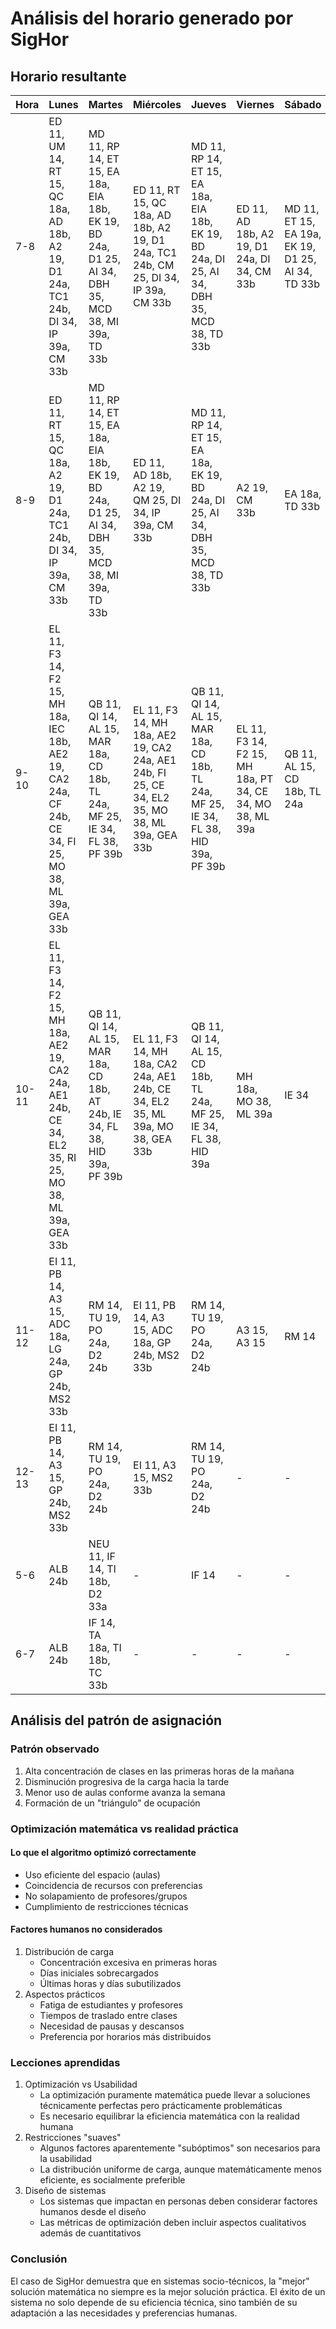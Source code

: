 # Análisis del horario generado por SigHor

## Horario resultante

|Hora|Lunes|Martes|Miércoles|Jueves|Viernes|Sábado|
|-|-|-|-|-|-|-|
|7-8|ED 11, UM 14, RT 15, QC 18a, AD 18b, A2 19, D1 24a, TC1 24b, DI 34, IP 39a, CM 33b|MD 11, RP 14, ET 15, EA 18a, EIA 18b, EK 19, BD 24a, D1 25, AI 34, DBH 35, MCD 38, MI 39a, TD 33b|ED 11, RT 15, QC 18a, AD 18b, A2 19, D1 24a, TC1 24b, CM 25, DI 34, IP 39a, CM 33b|MD 11, RP 14, ET 15, EA 18a, EIA 18b, EK 19, BD 24a, DI 25, AI 34, DBH 35, MCD 38, TD 33b|ED 11, AD 18b, A2 19, D1 24a, DI 34, CM 33b|MD 11, ET 15, EA 19a, EK 19, D1 25, AI 34, TD 33b|
|8-9|ED 11, RT 15, QC 18a, A2 19, D1 24a, TC1 24b, DI 34, IP 39a, CM 33b|MD 11, RP 14, ET 15, EA 18a, EIA 18b, EK 19, BD 24a, D1 25, AI 34, DBH 35, MCD 38, MI 39a, TD 33b|ED 11, AD 18b, A2 19, QM 25, DI 34, IP 39a, CM 33b|MD 11, RP 14, ET 15, EA 18a, EK 19, BD 24a, DI 25, AI 34, DBH 35, MCD 38, TD 33b|A2 19, CM 33b|EA 18a, TD 33b|
|9-10|EL 11, F3 14, F2 15, MH 18a, IEC 18b, AE2 19, CA2 24a, CF 24b, CE 34, FI 25, MO 38, ML 39a, GEA 33b|QB 11, QI 14, AL 15, MAR 18a, CD 18b, TL 24a, MF 25, IE 34, FL 38, PF 39b|EL 11, F3 14, MH 18a, AE2 19, CA2 24a, AE1 24b, FI 25, CE 34, EL2 35, MO 38, ML 39a, GEA 33b|QB 11, QI 14, AL 15, MAR 18a, CD 18b, TL 24a, MF 25, IE 34, FL 38, HID 39a, PF 39b|EL 11, F3 14, F2 15, MH 18a, PT 34, CE 34, MO 38, ML 39a|QB 11, AL 15, CD 18b, TL 24a|
|10-11|EL 11, F3 14, F2 15, MH 18a, AE2 19, CA2 24a, AE1 24b, CE 34, EL2 35, RI 25, MO 38, ML 39a, GEA 33b|QB 11, QI 14, AL 15, MAR 18a, CD 18b, AT 24b, IE 34, FL 38, HID 39a, PF 39b|EL 11, F3 14, MH 18a, CA2 24a, AE1 24b, CE 34, EL2 35, ML 39a, MO 38, GEA 33b|QB 11, QI 14, AL 15, CD 18b, TL 24a, MF 25, IE 34, FL 38, HID 39a|MH 18a, MO 38, ML 39a|IE 34|
|11-12|EI 11, PB 14, A3 15, ADC 18a, LG 24a, GP 24b, MS2 33b|RM 14, TU 19, PO 24a, D2 24b|EI 11, PB 14, A3 15, ADC 18a, GP 24b, MS2 33b|RM 14, TU 19, PO 24a, D2 24b|A3 15, A3 15|RM 14|
|12-13|EI 11, PB 14, A3 15, GP 24b, MS2 33b|RM 14, TU 19, PO 24a, D2 24b|EI 11, A3 15, MS2 33b|RM 14, TU 19, PO 24a, D2 24b|-|-|
|5-6|ALB 24b|NEU 11, IF 14, TI 18b, D2 33a|-|IF 14|-|-|
|6-7|ALB 24b|IF 14, TA 18a, TI 18b, TC 33b|-|-|-|-|

## Análisis del patrón de asignación

### Patrón observado

1. Alta concentración de clases en las primeras horas de la mañana
1. Disminución progresiva de la carga hacia la tarde
1. Menor uso de aulas conforme avanza la semana
1. Formación de un "triángulo" de ocupación

### Optimización matemática vs realidad práctica

#### Lo que el algoritmo optimizó correctamente

- Uso eficiente del espacio (aulas)
- Coincidencia de recursos con preferencias
- No solapamiento de profesores/grupos
- Cumplimiento de restricciones técnicas

#### Factores humanos no considerados

1. Distribución de carga
   - Concentración excesiva en primeras horas
   - Días iniciales sobrecargados
   - Últimas horas y días subutilizados
1. Aspectos prácticos
   - Fatiga de estudiantes y profesores
   - Tiempos de traslado entre clases
   - Necesidad de pausas y descansos
   - Preferencia por horarios más distribuidos

### Lecciones aprendidas

1. Optimización vs Usabilidad
   - La optimización puramente matemática puede llevar a soluciones técnicamente perfectas pero prácticamente problemáticas
   - Es necesario equilibrar la eficiencia matemática con la realidad humana
2. Restricciones "suaves"
   - Algunos factores aparentemente "subóptimos" son necesarios para la usabilidad
   - La distribución uniforme de carga, aunque matemáticamente menos eficiente, es socialmente preferible
3. Diseño de sistemas
   - Los sistemas que impactan en personas deben considerar factores humanos desde el diseño
   - Las métricas de optimización deben incluir aspectos cualitativos además de cuantitativos

### Conclusión

El caso de SigHor demuestra que en sistemas socio-técnicos, la "mejor" solución matemática no siempre es la mejor solución práctica. El éxito de un sistema no solo depende de su eficiencia técnica, sino también de su adaptación a las necesidades y preferencias humanas.